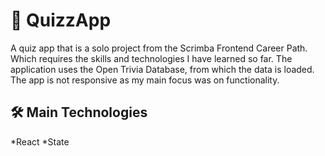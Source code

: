 # :game_die: QuizzApp
A quiz app that is a solo project from the Scrimba Frontend Career Path. Which requires the skills and technologies I have learned so far. The application uses the Open Trivia Database, from which the data is loaded. The app is not responsive as my main focus was on functionality.

## :hammer_and_wrench: Main Technologies
*React
  *State
